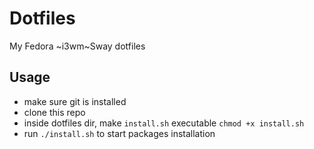 # Dotfiles

My Fedora ~i3wm~Sway dotfiles

## Usage

- make sure git is installed
- clone this repo
- inside dotfiles dir, make `install.sh` executable `chmod +x install.sh`
- run `./install.sh` to start packages installation
